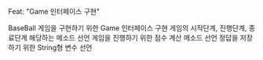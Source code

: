 Feat: "Game 인터페이스 구현"

BaseBall 게임을 구현하기 위한 Game 인터페이스 구현
게임의 시작단계, 진행단계, 종료단계 해당하는 메소드 선언
게임을 진행하기 위한 점수 계산 메소드 선언
정답을 저장하기 위한 String형 변수 선언



